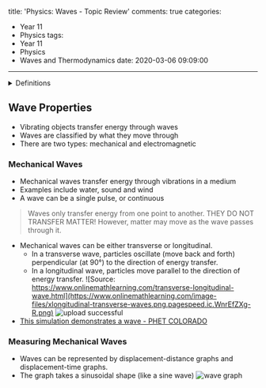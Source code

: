 title: 'Physics: Waves - Topic Review'
comments: true
categories:
  - Year 11
  - Physics
tags:
  - Year 11
  - Physics
  - Waves and Thermodynamics
date: 2020-03-06 09:09:00
---
<details>
<summary>Definitions</summary>

- Medium: the material through which a wave travels
</details>

## Wave Properties
- Vibrating objects transfer energy through waves
- Waves are classified by what they move through
- There are two types: mechanical and electromagnetic
### Mechanical Waves
- Mechanical waves transfer energy through vibrations in a medium
- Examples include water, sound and wind
- A wave can be a single pulse, or continuous
> Waves only transfer energy from one point to another. THEY DO NOT TRANSFER MATTER!
> However, matter may move as the wave passes through it.
- Mechanical waves can be either transverse or longitudinal.
  - In a transverse wave, particles oscillate (move back and forth) perpendicular (at 90°) to the direction of energy transfer.
  - In a longitudinal wave, particles move parallel to the direction of energy transfer.
![Source: https://www.onlinemathlearning.com/transverse-longitudinal-wave.html](https://www.onlinemathlearning.com/image-files/xlongitudinal-transverse-waves.png.pagespeed.ic.WnrEfZXg-R.png)
![upload successful](/images/image1.png)
- [This simulation demonstrates a wave - PHET COLORADO](https://phet.colorado.edu/sims/html/wave-on-a-string/latest/wave-on-a-string_en.html)
### Measuring Mechanical Waves
- Waves can be represented by displacement-distance graphs and displacement-time graphs.
- The graph takes a sinusoidal shape (like a sine wave)
![wave graph](http://www.excelatphysics.com/uploads/3/1/7/5/31758667/899675_orig.jpg)
